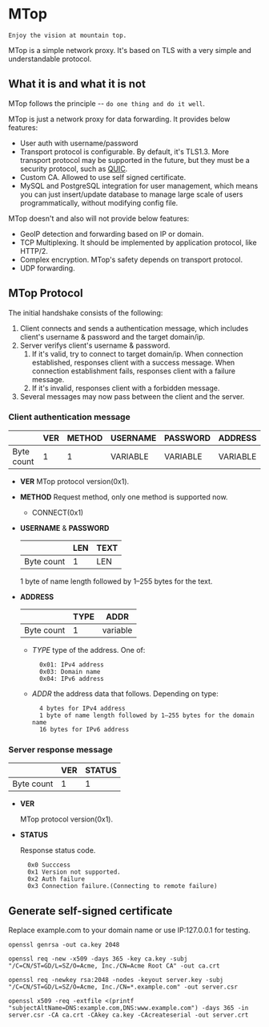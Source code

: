 # MTop

`Enjoy the vision at mountain top.`

MTop is a simple network proxy. It's based on TLS with a very simple and understandable protocol.

## What it is and what it is not

MTop follows the principle -- `do one thing and do it well`.

MTop is just a network proxy for data forwarding. It provides below features:

* User auth with username/password
* Transport protocol is configurable. By default, it's TLS1.3. More transport protocol may be supported in the future, but they must be a security protocol, such as [QUIC](https://en.wikipedia.org/wiki/QUIC).
* Custom CA. Allowed to use self signed certificate.
* MySQL and PostgreSQL integration for user management, which means you can just insert/update database to manage large scale of users programmatically, without modifying config file.

MTop doesn't and also will not provide below features:

* GeoIP detection and forwarding based on IP or domain.
* TCP Multiplexing. It should be implemented by application protocol, like HTTP/2.
* Complex encryption. MTop's safety depends on transport protocol.
* UDP forwarding.

## MTop Protocol

The initial handshake consists of the following:

1. Client connects and sends a authentication message, which includes client's username & password and the target domain/ip.
2. Server verifys client's username & password.
   1. If it's valid, try to connect to target domain/ip. When connection established, responses client with a success message. When connection establishment fails, responses client with a failure message.
   2. If it's invalid, responses client with a forbidden message.
3. Several messages may now pass between the client and the server.

### Client authentication message

|            | VER | METHOD | USERNAME | PASSWORD | ADDRESS  |
| ---------- | --- | ------ | -------- | -------- | -------- |
| Byte count | 1   | 1      | VARIABLE | VARIABLE | VARIABLE |

* **VER**
  MTop protocol version(0x1).

* **METHOD**
  Request method, only one method is supported now.
  * CONNECT(0x1)
  
* **USERNAME** & **PASSWORD**
  
    |            | LEN | TEXT |
    | ---------- | --- | ---- |
    | Byte count | 1   | LEN  |

    1 byte of name length followed by 1–255 bytes for the text.

* **ADDRESS**

    |            | TYPE | ADDR     |
    | ---------- | ---- | -------- |
    | Byte count | 1    | variable |

    * *TYPE*
        type of the address. One of:

            0x01: IPv4 address
            0x03: Domain name
            0x04: IPv6 address

    * *ADDR*
        the address data that follows. Depending on type:

            4 bytes for IPv4 address
            1 byte of name length followed by 1–255 bytes for the domain name
            16 bytes for IPv6 address

### Server response message

|            | VER | STATUS |
| ---------- | --- | ------ |
| Byte count | 1   | 1      |

* **VER**
  
  MTop protocol version(0x1).

* **STATUS**
  
  Response status code.

        0x0 Succcess
        0x1 Version not supported.
        0x2 Auth failure
        0x3 Connection failure.(Connecting to remote failure)


## Generate self-signed certificate

Replace example.com to your domain name or use IP:127.0.0.1 for testing.
    
```openssl genrsa -out ca.key 2048```

```openssl req -new -x509 -days 365 -key ca.key -subj "/C=CN/ST=GD/L=SZ/O=Acme, Inc./CN=Acme Root CA" -out ca.crt```

```openssl req -newkey rsa:2048 -nodes -keyout server.key -subj "/C=CN/ST=GD/L=SZ/O=Acme, Inc./CN=*.example.com" -out server.csr```

```openssl x509 -req -extfile <(printf "subjectAltName=DNS:example.com,DNS:www.example.com") -days 365 -in server.csr -CA ca.crt -CAkey ca.key -CAcreateserial -out server.crt```